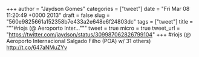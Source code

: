 
+++
author = "Jaydson Gomes"
categories = ["tweet"]
date = "Fri Mar 08 11:20:49 +0000 2013"
draft = false
slug = "560e9825661a152358b7e433a2e648e6f24803dc"
tags = ["tweet"]
title = """#riojs (@ Aeroporto Inter..."""
tweet = true
micro = true
tweet_url = "https://twitter.com/jaydson/status/309987062826799104"
+++
#riojs (@ Aeroporto Internacional Salgado Filho (POA) w/ 31 others) http://t.co/647aNMuZYv
